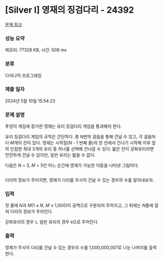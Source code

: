 # [Silver I] 영재의 징검다리 - 24392 

[문제 링크](https://www.acmicpc.net/problem/24392) 

### 성능 요약

메모리: 77328 KB, 시간: 508 ms

### 분류

다이나믹 프로그래밍

### 제출 일자

2024년 5월 10일 15:54:23

### 문제 설명

<p>푸앙이 게임에 참가한 영재는 유리 징검다리 게임을 통과해야 한다.</p>

<p>유리 징검다리 게임의 규칙은 간단하다. 총 <em>N</em>번의 걸음을 통해 건널 수 있고, 각 걸음마다 <em>M</em>개의 칸이 있다. 영재는 시작점(<em>N</em> - 1 번째 줄)의 한 칸에서 건너기 시작해 이후 앞의 인접한 최대 3개의 유리 중 하나를 선택해 건너갈 수 있다. 밟은 칸이 강화유리라면 안전하게 건널 수 있지만, 일반 유리는 밟을 수 없다.</p>

<p>다음은 <em>N</em> = 3, <em>M</em> = 5인 어느 순간에 영재가 가능한 이동을 나타낸 그림이다.</p>

<p style="text-align: center;"><img alt="" src="https://upload.acmicpc.net/31b77266-faac-4ac6-a4c5-8a43cb1637e3/-/preview/"></p>

<p>다리의 정보가 주어지면, 영재가 다리를 무사히 건널 수 있는 경우의 수를 알아내보자.</p>

### 입력 

 <p>첫 줄에 <em>N</em>과 <em>M</em>(1 ≤ <em>N</em>, <em>M</em> ≤ 1,000)이 공백으로 구분되어 주어지고, 그 뒤에는 <em>N</em>줄에 걸쳐 다리의 정보가 주어진다.</p>

<p>강화유리의 경우 <code>1</code>, 일반 유리의 경우 <code>0</code>으로 주어진다.</p>

### 출력 

 <p>영재가 무사히 다리를 건널 수 있는 경우의 수를 1,000,000,007로 나눈 나머지를 출력한다.</p>

